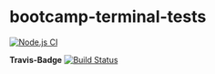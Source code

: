 # bootcamp-terminal-tests

[![Node.js CI](https://github.com/Smindlondz/bootcamp-terminal-tests/actions/workflows/node.js.yml/badge.svg)](https://github.com/Smindlondz/bootcamp-terminal-tests/actions/workflows/node.js.yml)



**Travis-Badge**
[![Build Status](https://travis-ci.org/azu/travis-badge.svg?branch=master)](https://travis-ci.org/azu/travis-badge)
